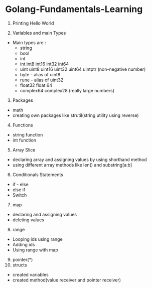 # Golang-Fundamentals-Learning 
1. Printing Hello World
   
2. Variables and main Types
* Main types are :
  - string
  - bool
  - int
  - int int8 int16 int32 int64 
  - uint uint8 uint16 uint32 uint64 uintptr (non-negative number)
  - byte - alias of uint8
  - rune - alias of uint32
  - float32 float 64
  - complex64 complex28 (really large numbers)
    
3. Packages
  - math 
  - creating own packages like strutil(string utility using reverse)

4. Functions
  - string function
  - int function

5. Array Slice
  - declaring array and assigning values by using shorthand method
  - using different array methods like len() and substring[a:b]
  
6. Conditionals Statements
  - if - else 
  - else if 
  - Switch

7. map
 - declaring and assigning values
 - deleting values

8. range
 - Looping ids using range 
 - Adding ids 
 - Using range with map

9. pointer(*)
10. structs
 - created variables 
 - created method(value receiver and pointer receiver)
